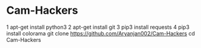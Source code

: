 # Cam-Hackers
1 apt-get install python3
2 apt-get install git
3 pip3 install requests
4 pip3 install colorama
git clone https://github.com/Aryanjan002/Cam-Hackers
cd Cam-Hackers


